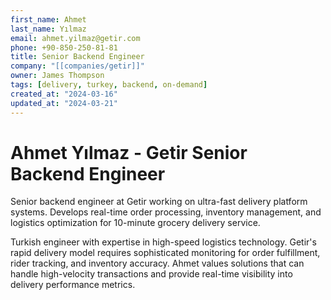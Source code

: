 ```yaml
---
first_name: Ahmet
last_name: Yılmaz
email: ahmet.yilmaz@getir.com
phone: +90-850-250-81-81
title: Senior Backend Engineer
company: "[[companies/getir]]"
owner: James Thompson
tags: [delivery, turkey, backend, on-demand]
created_at: "2024-03-16"
updated_at: "2024-03-21"
---
```


# Ahmet Yılmaz - Getir Senior Backend Engineer

Senior backend engineer at Getir working on ultra-fast delivery platform systems. Develops real-time order processing, inventory management, and logistics optimization for 10-minute grocery delivery service.

Turkish engineer with expertise in high-speed logistics technology. Getir's rapid delivery model requires sophisticated monitoring for order fulfillment, rider tracking, and inventory accuracy. Ahmet values solutions that can handle high-velocity transactions and provide real-time visibility into delivery performance metrics.